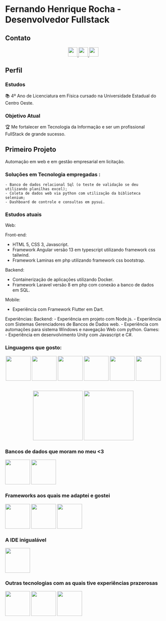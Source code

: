 # Fernando Henrique Rocha - Desenvolvedor Fullstack

## Contato

<div align=center>
<a href="https://www.linkedin.com/in/fernandohrocha/" target="_blank">
<img height=30em href="" src="https://img.shields.io/static/v1?label=LinkedIn&message=fernandohrocha&color=blue&style=for-the-badge" />
</a>
<a href="https://api.whatsapp.com/send/?phone=5542991262851&text=Ol%C3%A1%20Fernando,%20estive%20em%20seu%20GitHub" target="_blank">
<img height=30em href="" src="https://img.shields.io/static/v1?label=WhatsApp&message=(42)99126-2851&color=green&style=for-the-badge" />
</a>
<a href="mailto:fhrlobacz@gmail.com" target="_blank">
<img height=30em href="" src="https://img.shields.io/static/v1?label=E-Mail&message=fhrlobacz@gmail.com&color=red&style=for-the-badge" />
</a>
</div>

## Perfil

### Estudos
📚 4º Ano de Licenciatura em Física cursado na Universidade Estadual do Centro Oeste.

### Objetivo Atual
🏆 Me fortalecer em Tecnologia da Informação e ser um profissional FullStack de grande sucesso.
## Primeiro Projeto
Automação em web e em gestão empresarial em licitação.
### Soluções em Tecnologia empregadas :
    - Banco de dados relacional Sql (o teste de validação se deu utilizando planilhas excel);
    - Coleta de dados web via python com utilização da biblioteca selenium;
    - Dashboard de controle e consultas em pysui.

### Estudos atuais

Web:

Front-end:
  - HTML 5, CSS 3, Javascript.
  - Framework Angular versão 13 em typescript utilizando framework css tailwind.
  - Framework Laminas em php utilizando framework css bootstrap.

Backend:
  - Containerização de aplicações utilizando Docker.
  - Framework Laravel versão 8 em php com conexão a banco de dados em SQL.

Mobile:
  - Experiência com Framework Flutter em Dart.

Experiências:
  Backend:
    - Experiência em projeto com Node.js.
    - Experiência com Sistemas Gerenciadores de Bancos de Dados web.
    - Experiência com automações para sistema Windows e navegação Web com python.
  Games:
    - Experiência em desenvolvimento Unity com Javascript e C#.

### Linguagens que gosto:

<div align=center>
  <img height=80em src="https://cdn.jsdelivr.net/gh/devicons/devicon/icons/python/python-original-wordmark.svg" />
  <img height=80em src="https://cdn.jsdelivr.net/gh/devicons/devicon/icons/javascript/javascript-original.svg" />
  <img height=80em src="https://cdn.jsdelivr.net/gh/devicons/devicon/icons/css3/css3-original-wordmark.svg" />
  <img height=80em src="https://cdn.jsdelivr.net/gh/devicons/devicon/icons/html5/html5-original-wordmark.svg" />
  <img height=80em src="https://cdn.jsdelivr.net/gh/devicons/devicon/icons/dart/dart-plain-wordmark.svg" />
  <img height=80em src="https://cdn.jsdelivr.net/gh/devicons/devicon/icons/csharp/csharp-original.svg" />
</div>

##

<div align="center">
    <img height="160em" src="https://github-readme-stats.vercel.app/api?username=fernandohrocha&show_icons=true&theme=discord_old_blurple&include_all_commits=true&count_private=true"/>
  </a>    
  <img height="160em" src="https://github-readme-stats.vercel.app/api/top-langs/?username=fernandohrocha&layout=compact&langs_count=7&theme=discord_old_blurple"/>
</div>

### Bancos de dados que moram no meu <3

<div>
  <img height=80em src="https://cdn.jsdelivr.net/gh/devicons/devicon/icons/mysql/mysql-original-wordmark.svg" />
  <img height=80em src="https://cdn.jsdelivr.net/gh/devicons/devicon/icons/microsoftsqlserver/microsoftsqlserver-plain-wordmark.svg" />
</div>

### Frameworks aos quais me adaptei e gostei
<div>
  <img height=80em src="https://cdn.jsdelivr.net/gh/devicons/devicon/icons/react/react-original-wordmark.svg" />
  <img height=80em src="https://cdn.jsdelivr.net/gh/devicons/devicon/icons/flutter/flutter-original.svg" />
  <img height=80em src="https://cdn.jsdelivr.net/gh/devicons/devicon/icons/flask/flask-original-wordmark.svg" />
</div>

### A IDE inigualável
<div>
  <img height=80em src="https://cdn.jsdelivr.net/gh/devicons/devicon/icons/vscode/vscode-original-wordmark.svg" />
</div>

### Outras tecnologias com as quais tive experiências prazerosas

<div>
  <img height=80em src="https://cdn.jsdelivr.net/gh/devicons/devicon/icons/git/git-original-wordmark.svg" />
  <img height=80em src="https://cdn.jsdelivr.net/gh/devicons/devicon/icons/heroku/heroku-plain-wordmark.svg" />
  <img height=80em src="https://cdn.jsdelivr.net/gh/devicons/devicon/icons/unity/unity-original-wordmark.svg" />
</div>
